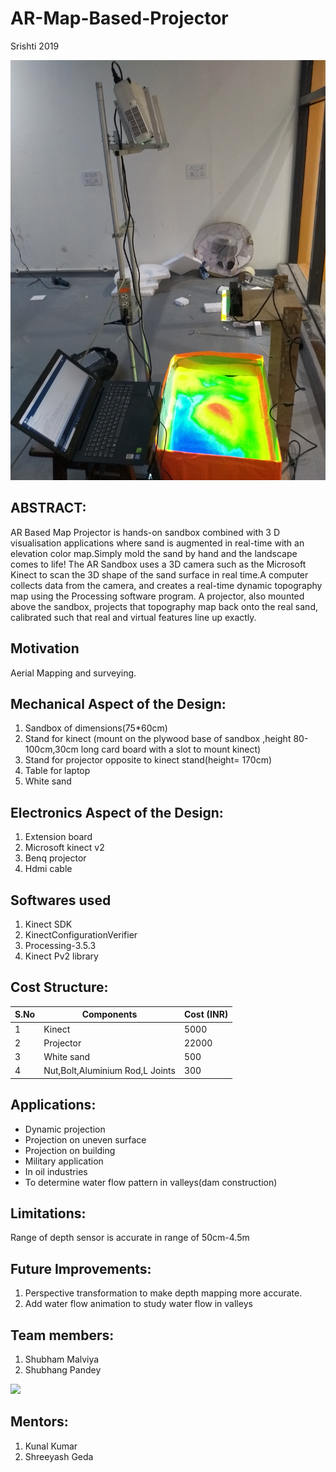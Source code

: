 # AR-Map-Based-Projector
Srishti 2019

<img src="Images and Videos/Images/final setup.jpg" >

## ABSTRACT:

AR Based Map Projector is hands-on sandbox combined with 3 D visualisation applications where sand is augmented in real-time with an elevation color map.Simply mold the sand by hand and the landscape comes to life! The AR Sandbox uses a 3D camera such as the Microsoft Kinect to scan the 3D shape of the sand surface in real time.A computer collects data from the camera, and creates a real-time dynamic topography map using the Processing software program. A projector, also mounted above the sandbox, projects that topography map back onto the real sand, calibrated such that real and virtual features line up exactly.

## Motivation
Aerial Mapping and surveying.

## Mechanical Aspect of the Design:
1. Sandbox of dimensions(75*60cm)
2. Stand for kinect (mount on the plywood base of sandbox ,height 80-100cm,30cm long card board with a slot to mount kinect)
3. Stand for projector opposite to kinect stand(height= 170cm)
4. Table for laptop
5. White sand

## Electronics Aspect of the Design:
1. Extension board 
2. Microsoft kinect v2
3. Benq projector
4. Hdmi cable

## Softwares used
1. Kinect SDK
2. KinectConfigurationVerifier
3. Processing-3.5.3
4. Kinect Pv2 library


## Cost Structure:

|S.No|Components  |    Cost (INR)      |
|-------|------------|-------------| 
|1| Kinect           |5000   | 
|2| Projector           |22000 | 
|3| White sand           |500 |
|4|Nut,Bolt,Aluminium Rod,L Joints|300 |




## Applications:

- Dynamic projection
- Projection on uneven surface
- Projection on building
- Military application
- In oil industries
- To determine water flow pattern in valleys(dam construction)

## Limitations:

Range of depth sensor is accurate in range of 50cm-4.5m

## Future Improvements:

1. Perspective transformation to make depth mapping more accurate.
2. Add water flow animation to study water flow in valleys

## Team members:

1. Shubham Malviya  
2. Shubhang Pandey

<img src="https://user-images.githubusercontent.com/48958222/55109353-abbfd500-50fb-11e9-9ba8-3227992f6d11.jpeg" >


## Mentors:
1. Kunal Kumar
2. Shreeyash Geda















